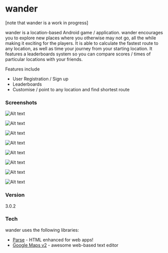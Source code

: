 # wander

[note that wander is a work in progress]

wander is a location-based Android game / application. wander encourages you to explore new places where you otherwise may not go, all the while making it exciting for the players. It is able to calculate the fastest route to any location, as well as time your journey from your starting location. It features a leaderboards system so you can compare scores / times of particular locations with your friends.

Features include
  - User Registration / Sign up
  - Leaderboards
  - Customise / point to any location and find shortest route

### Screenshots

![Alt text](https://github.com/dbrisingr/wander/blob/master/main/screenshots/Screenshot_2015-04-20-13-27-02.png "Screenshot 1")

![Alt text](https://github.com/dbrisingr/wander/blob/master/main/screenshots/Screenshot_2015-04-20-13-27-20.png "Screenshot 2")

![Alt text](https://github.com/dbrisingr/wander/blob/master/main/screenshots/Screenshot_2015-04-20-13-27-36.png "Screenshot 3")

![Alt text](https://github.com/dbrisingr/wander/blob/master/main/screenshots/Screenshot_2015-04-20-13-27-44.png "Screenshot 4")

![Alt text](https://github.com/dbrisingr/wander/blob/master/main/screenshots/Screenshot_2015-04-20-13-28-08.png "Screenshot 5")

![Alt text](https://github.com/dbrisingr/wander/blob/master/main/screenshots/Screenshot_2015-04-20-13-28-14.png "Screenshot 6")

![Alt text](https://github.com/dbrisingr/wander/blob/master/main/screenshots/Screenshot_2015-04-20-13-28-42.png "Screenshot 7")

![Alt text](https://github.com/dbrisingr/wander/blob/master/main/screenshots/Screenshot_2015-04-20-13-28-57.png "Screenshot 8")


### Version
3.0.2

### Tech

wander uses the following libraries:

* [Parse](http://www.parse.com) - HTML enhanced for web apps!
* [Google Maps v2](https://developers.google.com/maps/documentation/android/) - awesome web-based text editor



